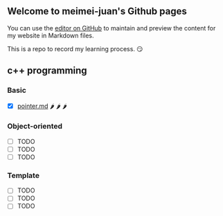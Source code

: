## Welcome to meimei-juan's Github pages

You can use the [editor on GitHub](https://github.com/meimeijuan/meimeijuan.github.io/edit/main/README.md) to maintain and preview the content for my website in Markdown files.

This is a repo to record my learning process. :smirk:

## c++ programming

### Basic

- [X] [pointer.md](./cpp/pointer.md) :hot_pepper: :hot_pepper: :hot_pepper:

### Object-oriented

- [ ] TODO
- [ ] TODO
- [ ] TODO

### Template

- [ ] TODO
- [ ] TODO
- [ ] TODO
